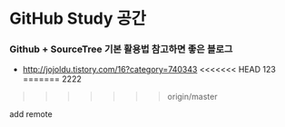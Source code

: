 ﻿GitHub Study 공간
============


### Github + SourceTree 기본 활용법 참고하면 좋은 블로그  
* <http://jojoldu.tistory.com/16?category=740343>
<<<<<<< HEAD
123
=======
2222
>>>>>>> origin/master

add remote
